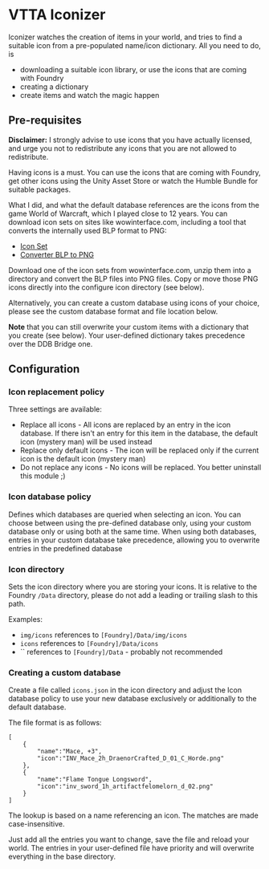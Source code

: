 # VTTA Iconizer

Iconizer watches the creation of items in your world, and tries to find a suitable icon from a pre-populated name/icon dictionary. All you need to do, is

- downloading a suitable icon library, or use the icons that are coming with Foundry
- creating a dictionary
- create items and watch the magic happen

## Pre-requisites

**Disclaimer:** I strongly advise to use icons that you have actually licensed, and urge you not to redistribute any icons that you are not allowed to redistribute.

Having icons is a must. You can use the icons that are coming with Foundry, get other icons using the Unity Asset Store or watch the Humble Bundle for suitable packages.

What I did, and what the default database references are the icons from the game World of Warcraft, which I played close to 12 years. You can download icon sets on sites like wowinterface.com, including a tool that converts the internally used BLP format to PNG:

- [Icon Set](https://www.wowinterface.com/downloads/info24559-CleanIcons-ThinFanUpdate.html)
- [Converter BLP to PNG](https://www.wowinterface.com/downloads/info22128-BLPNGConverter.html)

Download one of the icon sets from wowinterface.com, unzip them into a directory and convert the BLP files into PNG files. Copy or move those PNG icons directly into the configure icon directory (see below).

Alternatively, you can create a custom database using icons of your choice, please see the custom database format and file location below.

**Note** that you can still overwrite your custom items with a dictionary that you create (see below). Your user-defined dictionary takes precedence over the DDB Bridge one.

## Configuration

### Icon replacement policy

Three settings are available:

- Replace all icons - All icons are replaced by an entry in the icon database. If there isn't an entry for this item in the database, the default icon (mystery man) will be used instead
- Replace only default icons - The icon will be replaced only if the current icon is the default icon (mystery man)
- Do not replace any icons - No icons will be replaced. You better uninstall this module ;)

### Icon database policy

Defines which databases are queried when selecting an icon. You can choose between using the pre-defined database only, using your custom database only or using both at the same time. When using both databases, entries in your custom database take precedence, allowing you to overwrite entries in the predefined database

### Icon directory

Sets the icon directory where you are storing your icons. It is relative to the Foundry `/Data` directory, please do not add a leading or trailing slash to this path.

Examples:

- `img/icons` references to `[Foundry]/Data/img/icons`
- `icons` references to `[Foundry]/Data/icons`
- `` references to `[Foundry]/Data` - probably not recommended

### Creating a custom database

Create a file called `icons.json` in the icon directory and adjust the Icon database policy to use your new database exclusively or additionally to the default database.

The file format is as follows:

```
[
    {
        "name":"Mace, +3",
        "icon":"INV_Mace_2h_DraenorCrafted_D_01_C_Horde.png"
    },
    {
        "name":"Flame Tongue Longsword",
        "icon":"inv_sword_1h_artifactfelomelorn_d_02.png"
    }
]
```

The lookup is based on a name referencing an icon. The matches are made case-insensitive.

Just add all the entries you want to change, save the file and reload your world. The entries in your user-defined file have priority and will overwrite everything in the base directory.
